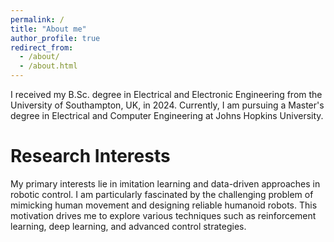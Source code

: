 ```yaml
---
permalink: /
title: "About me"
author_profile: true
redirect_from:
  - /about/
  - /about.html
---
```


I received my B.Sc. degree in Electrical and Electronic Engineering from the University of Southampton, UK, in 2024. Currently, I am pursuing a Master's degree in Electrical and Computer Engineering at Johns Hopkins University.

# Research Interests

My primary interests lie in imitation learning and data-driven approaches in robotic control. I am particularly fascinated by the challenging problem of mimicking human movement and designing reliable humanoid robots. This motivation drives me to explore various techniques such as reinforcement learning, deep learning, and advanced control strategies.
